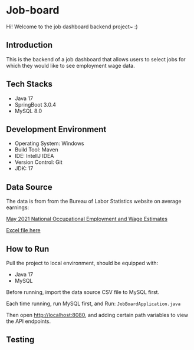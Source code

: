 # Job-board

Hi! Welcome to the job dashboard backend project~ :)

## Introduction
This is the backend of a job dashboard that allows users to select jobs for which they would like to see employment wage data.

## Tech Stacks
- Java 17
- SpringBoot 3.0.4
- MySQL 8.0

## Development Environment
- Operating System: Windows
- Build Tool: Maven
- IDE: IntellJ IDEA
- Version Control: Git
- JDK: 17

## Data Source
The data is from from the Bureau of Labor Statistics website on average earnings:

[May 2021 National Occupational Employment and Wage Estimates](https://www.bls.gov/oes/current/oes_nat.htm#00-0000)

[Excel file here](https://www.bls.gov/oes/special.requests/oesm21nat.zip)


## How to Run
Pull the project to local environment, should be equipped with:
- Java 17
- MySQL

Before running, import the data source CSV file to MySQL first.

Each time running, run MySQL first, and Run:
`JobBoardApplication.java`

Then open [http://localhost:8080](http://localhost:8080), and adding certain path variables to view the API endpoints.

## Testing
